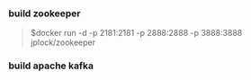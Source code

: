 ### build zookeeper 
  >$docker run -d -p 2181:2181 -p 2888:2888 -p 3888:3888 jplock/zookeeper
  
### build apache kafka
